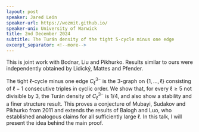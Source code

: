 ```yaml
---
layout: post
speaker: Jared León
speaker-url: https://wozmit.github.io/
speaker-uni: University of Warwick
title: 2nd December 2024
subtitle: The Turán density of the tight 5-cycle minus one edge
excerpt_separator: <!--more-->
---
```

 This is joint work with Bodnar, Liu and Pikhurko. Results similar to ours were independently obtained by Lidický, Mattes and Pfender.

The tight $\ell$-cycle minus one edge $C_\ell^{3-}$ is the $3$-graph on $\{1,\dots,\ell\}$ consisting of $\ell-1$ consecutive triples in cyclic order. We show that, for every $\ell\geqslant 5$ not divisible by $3$, the Turán density of $C_{\ell}^{3-}$ is $1/4$, and also show a stability and a finer structure result. This proves a conjecture of Mubayi, Sudakov and Pikhurko from 2011 and extends the results of Balogh and Luo, who established analogous claims for all sufficiently large $\ell$. In this talk, I will present the idea behind the main proof.
<!--more-->

